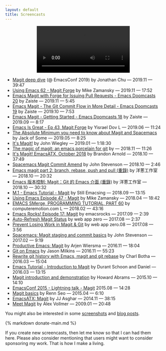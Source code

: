 ```yaml
---
layout: default
title: Screencasts
---
```


<center>
  <video id="magic" autoplay loop>
    <source src="/assets/videos/magic.mp4" type="video/mp4">
  </video>
</center>

* [Magit deep dive](https://emacsconf.org/2019/videos) (@ EmacsConf 2019) by Jonathan Chu — 2019.11 — 39:47
* [Using Emacs 62 - Magit Forge](https://www.youtube.com/watch?v=wgI8r3Nx_BI) by Mike Zamansky — 2019.11 — 17:52
* [Emacs Magit with Forge for Issuing Pull Requests - Emacs Doomcasts 20](https://www.youtube.com/watch?v=fFuf3hExF5w) by Zaiste — 2019.11 — 5:45
* [Emacs Magit - The Git Commit Flow in More Detail - Emacs Doomcasts 19](https://www.youtube.com/watch?v=qXgGtyjXPiw) by Zaiste — 2019.10 — 7:53
* [Emacs Magit - Getting Started - Emacs Doomcasts 18](https://www.youtube.com/watch?v=7ywEgcbaiys) by Zaiste — 2019.09 — 8:17
* [Emacs Is Great - Ep 43, Magit Forge](https://www.youtube.com/watch?v=9mVF5sNdR7M) by Yisrael Dov L — 2019.06 — 11:24
* [The Absolute Minimum you need to know about Magit and Spacemacs](https://www.youtube.com/watch?v=NDP91RNgT4A) by Jack of Some — 2019.05 — 8:25
* [It's Magit!](https://www.youtube.com/watch?v=j-k-lkilbEs) by John Wiegley — 2019.01 — 1:18:30
* [The magic of magit: an emacs porcelain for git](https://www.youtube.com/watch?v=p-bZsI1Qhq4) by — 2018.11 — 11:26
* [It's Magit! EmacsATX, October 2018](https://www.youtube.com/watch?v=3gZ6uzMBeNs) by Brandon Arnold — 2018.10 — 37:49
* [Spacemacs Magit Commit Amend](https://www.youtube.com/watch?v=2NNrc61RVx4) by John Stevenson — 2018.10 — 2:46
* [Emacs magit part 2: branch, rebase, push and pull (重錄)](https://www.youtube.com/watch?v=dHUcGit_8fw) by 洋蔥工作室 — 2018.10 — 20:32
* [Emacs 版本控制: Magit：Git 的 Emacs 介面 (重錄)](https://www.youtube.com/watch?v=BlI8Rb5yw-Y) by 洋蔥工作室 — 2018.10 — 30:32
* [M.1 - Emacs Tutorial - Magit](https://www.youtube.com/watch?v=K4CXxbfDjY0) by Still Emacsing — 2018.09 — 13:15
* [Using Emacs Episode 47 - Magit](https://www.youtube.com/watch?v=1IYsiHXR620) by Mike Zamansky — 2018.04 — 18:42
* [EMACS SMerge, PROGRAMMING TUTORIAL, PART 60](https://www.youtube.com/watch?v=9RhY8CnyapA) by computeremotion.com L — 2018.02 — 43:16
* [Emacs Rocks! Episode 17: Magit](https://www.youtube.com/watch?v=rzQEIRRJ2T0) by emacsrocks — 2017.09 — 2:39
* [Auto-Refresh Magit Status](https://www.youtube.com/watch?v=bZMG1-iX46A) by web app zero — 2017.08 — 2:37
* [Prevent Losing Work in Magit & Git](https://www.youtube.com/watch?v=59aOIyoMBnE) by web app zero.08 — 2017.08 — 3:56
* [Spacemacs: Magit staging and commit basics](https://www.youtube.com/watch?v=natNUgnh_no) by John Stevenson — 2017.02 — 9:19
* [Productive Emacs: Magit](https://www.youtube.com/watch?v=D1SJ6mFWYyA) by Arjen Wiersma — 2016.11 — 18:04
* [Git on Emacs](https://www.youtube.com/watch?v=OMIxZhLU71U) by Jason Milkins — 2016.11 — 55:23
* [Rewrite git history with Emacs, magit and git rebase](https://www.youtube.com/watch?v=mtliRYQd0j4) by Charl Botha — 2016.03 — 15:04
* [Emacs Tutorial - Introduction to Magit](https://www.youtube.com/watch?v=LDafmAJa-4w) by Durant Schoon and Daniel — 2016.03 — 13:15
* [Magit introduction and demonstration](https://www.youtube.com/watch?v=vQO7F2Q9DwA) by Howard Abrams — 2015.10 — 14:10
* [EmacsConf 2015 - Lightning talk - Magit](https://www.youtube.com/watch?v=4ccCNQaTJ10) 2015.08 — 14:28
* [Magit basics](https://www.youtube.com/watch?v=zobx3T7hGNA) by Renn Seo — 2015.04 — 6:10
* [EmacsATX: Magit](https://www.youtube.com/watch?v=VO7xj2ArpZw) by JJ Asghar — 2014.11 — 38:15
* [Meet Magit](https://vimeo.com/2871241) by Alex Vollmer — 2009.01 — 20:48

<!--

These other nice videos by John Stevenson are
about magithub, which is obsolete now.
https://www.youtube.com/watch?v=qjseaajXYGc
https://www.youtube.com/watch?v=AdEOazt1rD0
https://www.youtube.com/watch?v=t8tEzJ1RnW0
-->

You might also be interested in some [screenshots](https://emacsair.me/2017/09/01/magit-walk-through)
and [blog posts](/blogs).

{% markdown donate-main.md %}

If you create new screencasts, then let me know so that I can had
them here.  Please also consider mentioning that users might want
to consider sponsoring my work.  That is how I make a living.
